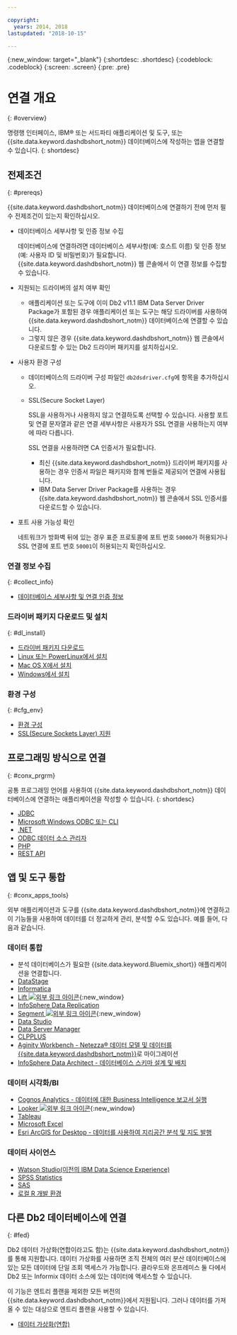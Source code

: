 ```yaml
---

copyright:
  years: 2014, 2018
lastupdated: "2018-10-15"

---
```


<!-- Attribute definitions --> 
{:new_window: target="_blank"}
{:shortdesc: .shortdesc}
{:codeblock: .codeblock}
{:screen: .screen}
{:pre: .pre}

# 연결 개요
{: #overview}

명령행 인터페이스, IBM® 또는 서드파티 애플리케이션 및 도구, 또는 {{site.data.keyword.dashdbshort_notm}} 데이터베이스에 작성하는 앱을 연결할 수 있습니다.
{: shortdesc}

## 전제조건
{: #prereqs}

{{site.data.keyword.dashdbshort_notm}} 데이터베이스에 연결하기 전에 먼저 필수 전제조건이 있는지 확인하십시오. 

- 데이터베이스 세부사항 및 인증 정보 수집

   데이터베이스에 연결하려면 데이터베이스 세부사항(예: 호스트 이름) 및 인증 정보(예: 사용자 ID 및 비밀번호)가 필요합니다. {{site.data.keyword.dashdbshort_notm}} 웹 콘솔에서 이 연결 정보를 수집할 수 있습니다.

- 지원되는 드라이버의 설치 여부 확인

   - 애플리케이션 또는 도구에 이미 Db2 v11.1 IBM Data Server Driver Package가 포함된 경우 애플리케이션 또는 도구는 해당 드라이버를 사용하여 {{site.data.keyword.dashdbshort_notm}} 데이터베이스에 연결할 수 있습니다.
   - 그렇지 않은 경우 {{site.data.keyword.dashdbshort_notm}} 웹 콘솔에서 다운로드할 수 있는 Db2 드라이버 패키지를 설치하십시오.

- 사용자 환경 구성

  - 데이터베이스의 드라이버 구성 파일인 `db2dsdriver.cfg`에 항목을 추가하십시오.
  - SSL(Secure Socket Layer)

    SSL을 사용하거나 사용하지 않고 연결하도록 선택할 수 있습니다. 사용할 포트 및 연결 문자열과 같은 연결 세부사항은 사용자가 SSL 연결을 사용하는지 여부에 따라 다릅니다.

    SSL 연결을 사용하려면 CA 인증서가 필요합니다.
    - 최신 {{site.data.keyword.dashdbshort_notm}} 드라이버 패키지를 사용하는 경우 인증서 파일은 패키지와 함께 번들로 제공되어 연결에 사용됩니다.
    - IBM Data Server Driver Package를 사용하는 경우 {{site.data.keyword.dashdbshort_notm}} 웹 콘솔에서 SSL 인증서를 다운로드할 수 있습니다.

- 포트 사용 가능성 확인

   네트워크가 방화벽 뒤에 있는 경우 표준 프로토콜에 포트 번호 `50000`가 허용되거나 SSL 연결에 포트 번호 `50001`이 허용되는지 확인하십시오.

<!-- Before you can connect to your {{site.data.keyword.dashdbshort_notm}} database, verify that you completed downloading and installing the necessary components on the prerequisites checklist: 

- [Prerequisites checklist](prereqs.html) -->

### 연결 정보 수집
{: #collect_info}

- [데이터베이스 세부사항 및 연결 인증 정보](credentials.html)

### 드라이버 패키지 다운로드 및 설치
{: #dl_install}

- [드라이버 패키지 다운로드](driver_pkg.html)
- [Linux 또는 PowerLinux에서 설치](install_linux.html)
- [Mac OS X에서 설치](install_mac.html)
- [Windows에서 설치](install_win.html)

### 환경 구성
{: #cfg_env}

- [환경 구성](driver_pkg_cfg.html)
- [SSL(Secure Sockets Layer) 지원](ssl.html)

## 프로그래밍 방식으로 연결
{: #conx_prgrm}

공통 프로그래밍 언어를 사용하여 {{site.data.keyword.dashdbshort_notm}} 데이터베이스에 연결하는 애플리케이션을 작성할 수 있습니다.
{: shortdesc}

- [JDBC](jdbc.html)
- [Microsoft Windows ODBC 또는 CLI](odbc_cli.html)
- [.NET](net_apps.html)
- [ODBC 데이터 소스 관리자](odbc_data_source_admin.html)
- [PHP](php.html)
- [REST API](rest_api.html)
<!-- - [C++]() -->
<!-- - [Java]() -->
<!-- - [Node.js]() -->
<!-- - [Perl]() -->
<!-- - [Python]() -->

## 앱 및 도구 통합
{: #conx_apps_tools}

외부 애플리케이션과 도구를 {{site.data.keyword.dashdbshort_notm}}에 연결하고 이 기능들을 사용하여 데이터를 더 정교하게 관리, 분석할 수도 있습니다. 예를 들어, 다음과 같습니다.

### 데이터 통합
- 분석 데이터베이스가 필요한 {{site.data.keyword.Bluemix_short}} 애플리케이션을 연결합니다.
- [DataStage](data.html#datastage)
- [Informatica](data.html#informatica)
- [Lift ![외부 링크 아이콘](../../../icons/launch-glyph.svg "외부 링크 아이콘")](https://lift.ng.bluemix.net/#docs){:new_window}
- [InfoSphere Data Replication](data.html#idr)
- [Segment ![외부 링크 아이콘](../../../icons/launch-glyph.svg "외부 링크 아이콘")](https://segment.com/docs/destinations/db2/){:new_window}
- [Data Studio](data.html#data_studio)
- [Data Server Manager](data.html#dsm)
- [CLPPLUS](data.html#clpplus)
- [Aginity Workbench - Netezza® 데이터 모델 및 데이터를 {{site.data.keyword.dashdbshort_notm}}](data.html#aginity_wb)로 마이그레이션
- [InfoSphere Data Architect - 데이터베이스 스키마 설계 및 배치](data.html#ida)

### 데이터 시각화/BI
- [Cognos Analytics - 데이터에 대한 Business Intelligence 보고서 실행](vis_bi.html#cognos)
- [Looker ![외부 링크 아이콘](../../../icons/launch-glyph.svg "외부 링크 아이콘")](https://docs.looker.com/setup-and-management/connecting-to-db){:new_window}
- [Tableau](vis_bi.html#tableau)
- [Microsoft Excel](vis_bi.html#excel)
- [Esri ArcGIS for Desktop - 데이터를 사용하여 지리공간 분석 및 지도 발행](vis_bi.html#esri_arcgis)

### 데이터 사이언스
- [Watson Studio(이전의 IBM Data Science Experience)](data_sci.html#watson_studio)
- [SPSS Statistics](data_sci.html#spss_stats)
- [SAS](data_sci.html#sas)
- [로컬 R 개발 환경](data_sci.html#r_dev_env)

## 다른 Db2 데이터베이스에 연결
{: #fed}

Db2 데이터 가상화(연합이라고도 함)는 {{site.data.keyword.dashdbshort_notm}}를 통해 지원합니다. 데이터 가상화를 사용하면 조직 전체의 여러 분산 데이터베이스에 있는 모든 데이터에 단일 조회 액세스가 가능합니다. 클라우드와 온프레미스 둘 다에서 Db2 또는 Informix 데이터 소스에 있는 데이터에 액세스할 수 있습니다. 

이 기능은 엔트리 플랜을 제외한 모든 버전의 {{site.data.keyword.dashdbshort_notm}}에서 지원됩니다. 그러나 데이터를 가져올 수 있는 대상으로 엔트리 플랜을 사용할 수 있습니다.

- [데이터 가상화(연합)](../federation.html)


